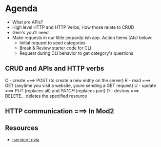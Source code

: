 # Agenda
- What are APIs?
- High level HTTP and HTTP Verbs; How those relate to CRUD
- Gem's you'll need
- Make requests in our little jeopardy-ish app. Action Items (AIs) below:
  - Initial request to seed categories 
  - Break & Review starter code for CLI
  - Request during CLI behavior to get category's questions 


## CRUD and APIs and HTTP verbs
C - create ===> POST (to create a new entity on the server)
R - read ===> GET (anytime you visit a website, youre sending a GET request)
U - update ===> PUT (replaces all) and *PATCH* (replaces part)
D - destroy ===> DELETE... deletes the specified resource

## HTTP communication ===> In Mod2
 

## Resources
- [jservice trivia](http://jservice.io/)





